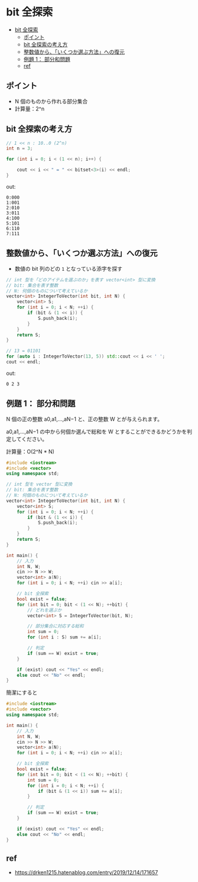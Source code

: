 # bit 全探索

- [bit 全探索](#bit-全探索)
  - [ポイント](#ポイント)
  - [bit 全探索の考え方](#bit-全探索の考え方)
  - [整数値から、「いくつか選ぶ方法」への復元](#整数値からいくつか選ぶ方法への復元)
  - [例題 1： 部分和問題](#例題-1-部分和問題)
  - [ref](#ref)

## ポイント

- N 個のものから作れる部分集合
- 計算量：2^n

## bit 全探索の考え方

```cpp
// 1 << n : 10..0 (2^n)
int n = 3;

for (int i = 0; i < (1 << n); i++) {

    cout << i << " = " << bitset<3>(i) << endl;
}
```
out:
```
0:000
1:001
2:010
3:011
4:100
5:101
6:110
7:111
```

## 整数値から、「いくつか選ぶ方法」への復元

- 数値の bit 列のどの `1` となっている添字を探す

```cpp
// int 型を「どのアイテムを選ぶのか」を表す vector<int> 型に変換
// bit: 集合を表す整数
// N: 何個のものについて考えているか
vector<int> IntegerToVector(int bit, int N) {
    vector<int> S;
    for (int i = 0; i < N; ++i) {
        if (bit & (1 << i)) {
            S.push_back(i);
        }
    }
    return S;
}

// 13 = 01101
for (auto i : IntegerToVector(13, 5)) std::cout << i << ' ';
cout << endl;
```
out:
```
0 2 3
```

## 例題 1： 部分和問題

N 個の正の整数 a0,a1,…,aN−1 と、正の整数 W とが与えられます。

a0,a1,…,aN−1 の中から何個か選んで総和を W とすることができるかどうかを判定してください。

計算量：O(2^N * N)
```cpp
#include <iostream>
#include <vector>
using namespace std;

// int 型を vector 型に変換
// bit: 集合を表す整数
// N: 何個のものについて考えているか
vector<int> IntegerToVector(int bit, int N) {
    vector<int> S;
    for (int i = 0; i < N; ++i) {
        if (bit & (1 << i)) {
            S.push_back(i);
        }
    }
    return S;
}

int main() {
    // 入力
    int N, W;
    cin >> N >> W;
    vector<int> a(N);
    for (int i = 0; i < N; ++i) cin >> a[i];

    // bit 全探索
    bool exist = false;
    for (int bit = 0; bit < (1 << N); ++bit) {
        // どれを選ぶか
        vector<int> S = IntegerToVector(bit, N);

        // 部分集合に対応する総和
        int sum = 0;
        for (int i : S) sum += a[i];

        // 判定
        if (sum == W) exist = true;
    }

    if (exist) cout << "Yes" << endl;
    else cout << "No" << endl;
}
```

簡潔にすると
```cpp
#include <iostream>
#include <vector>
using namespace std;

int main() {
    // 入力
    int N, W;
    cin >> N >> W;
    vector<int> a(N);
    for (int i = 0; i < N; ++i) cin >> a[i];

    // bit 全探索
    bool exist = false;
    for (int bit = 0; bit < (1 << N); ++bit) {
        int sum = 0;
        for (int i = 0; i < N; ++i) {
            if (bit & (1 << i)) sum += a[i];
        }

        // 判定
        if (sum == W) exist = true;
    }

    if (exist) cout << "Yes" << endl;
    else cout << "No" << endl;
}
```

## ref
- https://drken1215.hatenablog.com/entry/2019/12/14/171657
